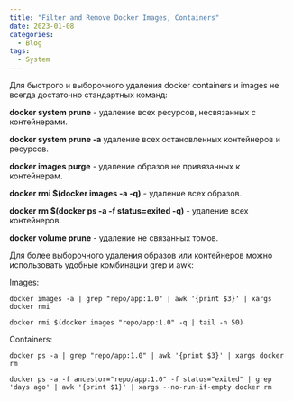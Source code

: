 ```yaml
---
title: "Filter and Remove Docker Images, Containers"
date: 2023-01-08
categories:
  - Blog
tags:
  - System
---
```


Для быстрого и выборочного удаления docker containers и images не всегда достаточно стандартных команд: 

**docker system prune** - удаление всех ресурсов, несвязанных с контейнерами.

**docker system prune -a**  удаление всех остановленных контейнеров и ресурсов.

**docker images purge** - удаление образов не привязанных к контейнерам. 

**docker rmi $(docker images -a -q)** - удаление всех образов.

**docker rm $(docker ps -a -f status=exited -q)** - удаление всех контейнеров.

**docker volume prune** - удаление не связанных томов.

Для более выборочного удаления образов или контейнеров можно использовать удобные комбинации grep и awk:

Images:

```
docker images -a | grep "repo/app:1.0" | awk '{print $3}' | xargs docker rmi
```

```
docker rmi $(docker images "repo/app:1.0" -q | tail -n 50) 
```

Containers: 

```
docker ps -a | grep "repo/app:1.0" | awk '{print $3}' | xargs docker rm
```

```
docker ps -a -f ancestor="repo/app:1.0" -f status="exited" | grep 'days ago' | awk '{print $1}' | xargs --no-run-if-empty docker rm   
```
